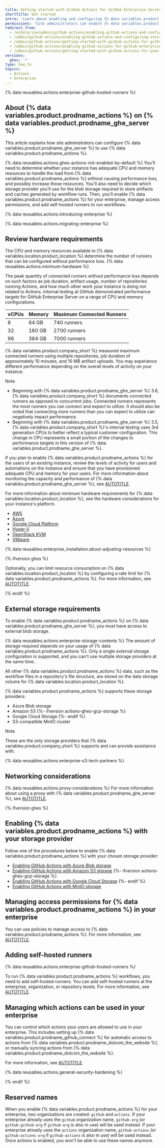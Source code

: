 ```yaml
---
title: Getting started with GitHub Actions for GitHub Enterprise Server
shortTitle: Get started
intro: 'Learn about enabling and configuring {% data variables.product.prodname_actions %} on {% data variables.product.prodname_ghe_server %} for the first time.'
permissions: 'Site administrators can enable {% data variables.product.prodname_actions %} and configure enterprise settings.'
redirect_from:
  - /enterprise/admin/github-actions/enabling-github-actions-and-configuring-storage
  - /admin/github-actions/enabling-github-actions-and-configuring-storage
  - /admin/github-actions/getting-started-with-github-actions-for-github-enterprise-server
  - /admin/github-actions/enabling-github-actions-for-github-enterprise-server/getting-started-with-github-actions-for-github-enterprise-server
  - /admin/github-actions/getting-started-with-github-actions-for-your-enterprise/getting-started-with-github-actions-for-github-enterprise-server
versions:
  ghes: '*'
type: how_to
topics:
  - Actions
  - Enterprise
---
```



{% data reusables.actions.enterprise-github-hosted-runners %}

## About {% data variables.product.prodname_actions %} on {% data variables.product.prodname_ghe_server %}

This article explains how site administrators can configure {% data variables.product.prodname_ghe_server %} to use {% data variables.product.prodname_actions %}.

{% data reusables.actions.ghes-actions-not-enabled-by-default %} You'll need to determine whether your instance has adequate CPU and memory resources to handle the load from {% data variables.product.prodname_actions %} without causing performance loss, and possibly increase those resources. You'll also need to decide which storage provider you'll use for the blob storage required to store artifacts and caches generated by workflow runs. Then, you'll enable {% data variables.product.prodname_actions %} for your enterprise, manage access permissions, and add self-hosted runners to run workflows.

{% data reusables.actions.introducing-enterprise %}

{% data reusables.actions.migrating-enterprise %}

## Review hardware requirements

The CPU and memory resources available to {% data variables.location.product_location %} determine the number of runners that can be configured without performance loss. {% data reusables.actions.minimum-hardware %}

The peak quantity of connected runners without performance loss depends on such factors as job duration, artifact usage, number of repositories running Actions, and how much other work your instance is doing not related to Actions. Internal testing at GitHub demonstrated performance targets for GitHub Enterprise Server on a range of CPU and memory configurations.

| vCPUs | Memory | Maximum Connected Runners |
| :---| :--- | :--- |
| 8   | 64 GB  | 740  runners |
| 32  | 160 GB | 2700 runners |
| 96  | 384 GB | 7000 runners |

{% data variables.product.company_short %} measured maximum connected runners using multiple repositories, job duration of approximately 10 minutes, and 10 MB artifact uploads. You may experience different performance depending on the overall levels of activity on your instance.

> [!NOTE]
> * Beginning with {% data variables.product.prodname_ghe_server %} 3.6, {% data variables.product.company_short %} documents connected runners as opposed to concurrent jobs. Connected runners represents the most runners you can connect and expect to utilize. It should also be noted that connecting more runners than you can expect to utilize can negatively impact performance.
> * Beginning with {% data variables.product.prodname_ghe_server %} 3.5, {% data variables.product.company_short %}'s internal testing uses 3rd generation CPUs to better reflect a typical customer configuration. This change in CPU represents a small portion of the changes to performance targets in this version of {% data variables.product.prodname_ghe_server %}.

If you plan to enable {% data variables.product.prodname_actions %} for the users of an existing instance, review the levels of activity for users and automations on the instance and ensure that you have provisioned adequate CPU and memory for your users. For more information about monitoring the capacity and performance of {% data variables.product.prodname_ghe_server %}, see [AUTOTITLE](/admin/enterprise-management/monitoring-your-appliance).

For more information about minimum hardware requirements for {% data variables.location.product_location %}, see the hardware considerations for your instance's platform.

* [AWS](/admin/installation/setting-up-a-github-enterprise-server-instance/installing-github-enterprise-server-on-aws#hardware-considerations)
* [Azure](/admin/installation/setting-up-a-github-enterprise-server-instance/installing-github-enterprise-server-on-azure#hardware-considerations)
* [Google Cloud Platform](/admin/installation/setting-up-a-github-enterprise-server-instance/installing-github-enterprise-server-on-google-cloud-platform#hardware-considerations)
* [Hyper-V](/admin/installation/setting-up-a-github-enterprise-server-instance/installing-github-enterprise-server-on-hyper-v#hardware-considerations)
* [OpenStack KVM](/admin/installation/setting-up-a-github-enterprise-server-instance/installing-github-enterprise-server-on-openstack-kvm#hardware-considerations)
* [VMware](/admin/installation/setting-up-a-github-enterprise-server-instance/installing-github-enterprise-server-on-vmware#hardware-considerations)

{% data reusables.enterprise_installation.about-adjusting-resources %}

{% ifversion ghes %}

Optionally, you can limit resource consumption on {% data variables.location.product_location %} by configuring a rate limit for {% data variables.product.prodname_actions %}. For more information, see [AUTOTITLE](/admin/configuration/configuring-your-enterprise/configuring-rate-limits#configuring-rate-limits-for-github-actions).

{% endif %}

## External storage requirements

To enable {% data variables.product.prodname_actions %} on {% data variables.product.prodname_ghe_server %}, you must have access to external blob storage.

{% data reusables.actions.enterprise-storage-contents %} The amount of storage required depends on your usage of {% data variables.product.prodname_actions %}. Only a single external storage configuration is supported, and you can't use multiple storage providers at the same time.

All other {% data variables.product.prodname_actions %} data, such as the workflow files in a repository's file structure, are stored on the data storage volume for {% data variables.location.product_location %}.

{% data variables.product.prodname_actions %} supports these storage providers:

* Azure Blob storage
* Amazon S3
{%- ifversion actions-ghes-gcp-storage %}
* Google Cloud Storage
{%- endif %}
* S3-compatible MinIO cluster

> [!NOTE]
> These are the only storage providers that {% data variables.product.company_short %} supports and can provide assistance with.
>
> {% data reusables.actions.enterprise-s3-tech-partners %}

## Networking considerations

{% data reusables.actions.proxy-considerations %} For more information about using a proxy with {% data variables.product.prodname_ghe_server %}, see [AUTOTITLE](/admin/configuration/configuring-network-settings/configuring-an-outbound-web-proxy-server).

{% ifversion ghes %}

## Enabling {% data variables.product.prodname_actions %} with your storage provider

Follow one of the procedures below to enable {% data variables.product.prodname_actions %} with your chosen storage provider:

* [Enabling GitHub Actions with Azure Blob storage](/admin/github-actions/enabling-github-actions-for-github-enterprise-server/enabling-github-actions-with-azure-blob-storage)
* [Enabling GitHub Actions with Amazon S3 storage](/admin/github-actions/enabling-github-actions-for-github-enterprise-server/enabling-github-actions-with-amazon-s3-storage)
{%- ifversion actions-ghes-gcp-storage %}
* [Enabling GitHub Actions with Google Cloud Storage](/admin/github-actions/enabling-github-actions-for-github-enterprise-server/enabling-github-actions-with-google-cloud-storage)
{%- endif %}
* [Enabling GitHub Actions with MinIO storage](/admin/github-actions/enabling-github-actions-for-github-enterprise-server/enabling-github-actions-with-minio-storage)

## Managing access permissions for {% data variables.product.prodname_actions %} in your enterprise

You can use policies to manage access to {% data variables.product.prodname_actions %}. For more information, see [AUTOTITLE](/admin/policies/enforcing-policies-for-your-enterprise/enforcing-policies-for-github-actions-in-your-enterprise).

## Adding self-hosted runners

{% data reusables.actions.enterprise-github-hosted-runners %}

To run {% data variables.product.prodname_actions %} workflows, you need to add self-hosted runners. You can add self-hosted runners at the enterprise, organization, or repository levels. For more information, see [AUTOTITLE](/actions/hosting-your-own-runners/managing-self-hosted-runners/adding-self-hosted-runners).

## Managing which actions can be used in your enterprise

You can control which actions your users are allowed to use in your enterprise. This includes setting up {% data variables.product.prodname_github_connect %} for automatic access to actions from {% data variables.product.prodname_dotcom_the_website %}, or manually syncing actions from {% data variables.product.prodname_dotcom_the_website %}.

For more information, see [AUTOTITLE](/admin/github-actions/managing-access-to-actions-from-githubcom/about-using-actions-in-your-enterprise).

{% data reusables.actions.general-security-hardening %}

{% endif %}

## Reserved names

When you enable {% data variables.product.prodname_actions %} for your enterprise, two organizations are created: `github` and `actions`. If your enterprise already uses the `github` organization name, `github-org` (or `github-github-org` if `github-org` is also in use) will be used instead. If your enterprise already uses the `actions` organization name, `github-actions` (or `github-actions-org` if `github-actions` is also in use) will be used instead. Once actions is enabled, you won't be able to use these names anymore.
